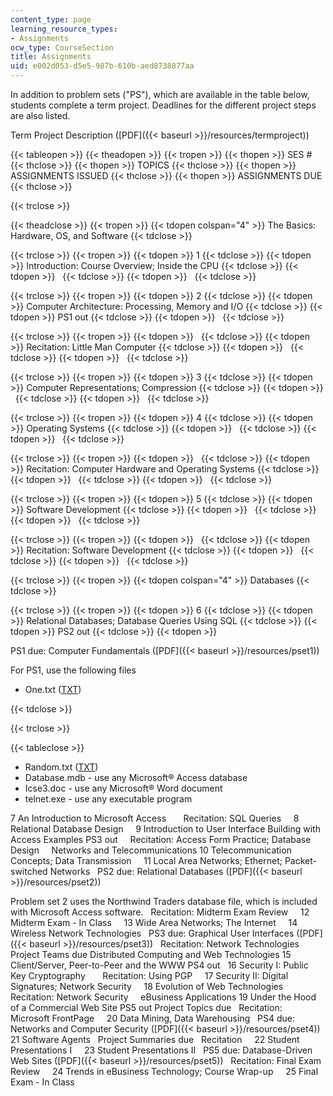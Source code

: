 ```yaml
---
content_type: page
learning_resource_types:
- Assignments
ocw_type: CourseSection
title: Assignments
uid: e002d053-d5e5-987b-610b-aed8738877aa
---
```


In addition to problem sets ("PS"), which are available in the table below, students complete a term project. Deadlines for the different project steps are also listed.

Term Project Description ([PDF]({{< baseurl >}}/resources/termproject))

{{< tableopen >}}
{{< theadopen >}}
{{< tropen >}}
{{< thopen >}}
SES #
{{< thclose >}}
{{< thopen >}}
TOPICS
{{< thclose >}}
{{< thopen >}}
ASSIGNMENTS ISSUED
{{< thclose >}}
{{< thopen >}}
ASSIGNMENTS DUE
{{< thclose >}}

{{< trclose >}}

{{< theadclose >}}
{{< tropen >}}
{{< tdopen colspan="4" >}}
The Basics: Hardware, OS, and Software
{{< tdclose >}}

{{< trclose >}}
{{< tropen >}}
{{< tdopen >}}
1
{{< tdclose >}}
{{< tdopen >}}
Introduction: Course Overview; Inside the CPU
{{< tdclose >}}
{{< tdopen >}}
 
{{< tdclose >}}
{{< tdopen >}}
 
{{< tdclose >}}

{{< trclose >}}
{{< tropen >}}
{{< tdopen >}}
2
{{< tdclose >}}
{{< tdopen >}}
Computer Architecture: Processing, Memory and I/O
{{< tdclose >}}
{{< tdopen >}}
PS1 out
{{< tdclose >}}
{{< tdopen >}}
 
{{< tdclose >}}

{{< trclose >}}
{{< tropen >}}
{{< tdopen >}}
 
{{< tdclose >}}
{{< tdopen >}}
Recitation: Little Man Computer
{{< tdclose >}}
{{< tdopen >}}
 
{{< tdclose >}}
{{< tdopen >}}
 
{{< tdclose >}}

{{< trclose >}}
{{< tropen >}}
{{< tdopen >}}
3
{{< tdclose >}}
{{< tdopen >}}
Computer Representations; Compression
{{< tdclose >}}
{{< tdopen >}}
 
{{< tdclose >}}
{{< tdopen >}}
 
{{< tdclose >}}

{{< trclose >}}
{{< tropen >}}
{{< tdopen >}}
4
{{< tdclose >}}
{{< tdopen >}}
Operating Systems
{{< tdclose >}}
{{< tdopen >}}
 
{{< tdclose >}}
{{< tdopen >}}
 
{{< tdclose >}}

{{< trclose >}}
{{< tropen >}}
{{< tdopen >}}
 
{{< tdclose >}}
{{< tdopen >}}
Recitation: Computer Hardware and Operating Systems
{{< tdclose >}}
{{< tdopen >}}
 
{{< tdclose >}}
{{< tdopen >}}
 
{{< tdclose >}}

{{< trclose >}}
{{< tropen >}}
{{< tdopen >}}
5
{{< tdclose >}}
{{< tdopen >}}
Software Development
{{< tdclose >}}
{{< tdopen >}}
 
{{< tdclose >}}
{{< tdopen >}}
 
{{< tdclose >}}

{{< trclose >}}
{{< tropen >}}
{{< tdopen >}}
 
{{< tdclose >}}
{{< tdopen >}}
Recitation: Software Development
{{< tdclose >}}
{{< tdopen >}}
 
{{< tdclose >}}
{{< tdopen >}}
 
{{< tdclose >}}

{{< trclose >}}
{{< tropen >}}
{{< tdopen colspan="4" >}}
Databases
{{< tdclose >}}

{{< trclose >}}
{{< tropen >}}
{{< tdopen >}}
6
{{< tdclose >}}
{{< tdopen >}}
Relational Databases; Database Queries Using SQL
{{< tdclose >}}
{{< tdopen >}}
PS2 out
{{< tdclose >}}
{{< tdopen >}}


PS1 due: Computer Fundamentals ([PDF]({{< baseurl >}}/resources/pset1))  
  
For PS1, use the following files

*   One.txt ([TXT](/courses/sloan-school-of-management/15-564-information-technology-i-spring-2003/assignments/one.txt))


{{< tdclose >}}

{{< trclose >}}

{{< tableclose >}}

*   Random.txt ([TXT](/courses/sloan-school-of-management/15-564-information-technology-i-spring-2003/assignments/random.txt))
*   Database.mdb - use any Microsoft® Access database
*   Icse3.doc - use any Microsoft® Word document
*   telnet.exe - use any executable program

7 An Introduction to Microsoft Access       Recitation: SQL Queries     8 Relational Database Design     9 Introduction to User Interface Building with Access Examples PS3 out     Recitation: Access Form Practice; Database Design     Networks and Telecommunications 10 Telecommunication Concepts; Data Transmission     11 Local Area Networks; Ethernet; Packet-switched Networks   PS2 due: Relational Databases ([PDF]({{< baseurl >}}/resources/pset2))  
  
Problem set 2 uses the Northwind Traders database file, which is included with Microsoft Access software.   Recitation: Midterm Exam Review     12 Midterm Exam - In Class     13 Wide Area Networks; The Internet     14 Wireless Network Technologies   PS3 due: Graphical User Interfaces ([PDF]({{< baseurl >}}/resources/pset3))   Recitation: Network Technologies   Project Teams due Distributed Computing and Web Technologies 15 Client/Server, Peer-to-Peer and the WWW PS4 out   16 Security I: Public Key Cryptography       Recitation: Using PGP     17 Security II: Digital Signatures; Network Security     18 Evolution of Web Technologies       Recitation: Network Security     eBusiness Applications 19 Under the Hood of a Commercial Web Site PS5 out Project Topics due   Recitation: Microsoft FrontPage     20 Data Mining, Data Warehousing   PS4 due: Networks and Computer Security ([PDF]({{< baseurl >}}/resources/pset4)) 21 Software Agents   Project Summaries due   Recitation     22 Student Presentations I     23 Student Presentations II   PS5 due: Database-Driven Web Sites ([PDF]({{< baseurl >}}/resources/pset5))   Recitation: Final Exam Review     24 Trends in eBusiness Technology; Course Wrap-up     25 Final Exam - In Class